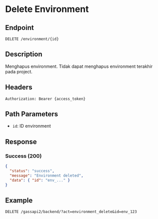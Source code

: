# Delete Environment

## Endpoint
`DELETE /environment/{id}`

## Description
Menghapus environment. Tidak dapat menghapus environment terakhir pada project.

## Headers
```
Authorization: Bearer {access_token}
```

## Path Parameters
- `id`: ID environment

## Response
### Success (200)
```json
{
  "status": "success",
  "message": "Environment deleted",
  "data": { "id": "env_..." }
}
```

## Example
```
DELETE /gassapi2/backend/?act=environment_delete&id=env_123
```